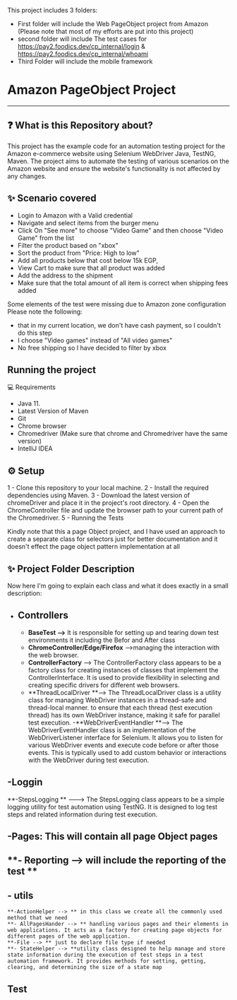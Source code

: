 This project includes 3 folders:
- First folder will include the Web PageObject project from Amazon (Please note that most of my efforts are put into this project)
- second folder will include The test cases for https://pay2.foodics.dev/cp_internal/login & https://pay2.foodics.dev/cp_internal/whoami
- Third Folder will include the mobile framework

# Amazon PageObject Project
-----------------------

❓ What is this Repository about?
-----------------------

This project has the example code for an automation testing project for the Amazon e-commerce website using Selenium WebDriver Java, TestNG, Maven. The project aims to automate the testing of various scenarios on the Amazon website and ensure the website's functionality is not affected by any changes.

✨ Scenario covered
-----------------------

- Login to Amazon with a Valid credential
- Navigate and select items from the burger menu 
- Click On "See more" to choose "Video Game" and then choose "Video Game" from the list
- Filter the product based on "xbox" 
- Sort the product from "Price: High to low"
- Add all products below that cost below 15k EGP, 
- View Cart to make sure that all product was added 
- Add the address to the shipment 
- Make sure that the total amount of all item is correct when shipping fees added

Some elements of the test were missing due to Amazon zone configuration Please note the following:
- that in my current location, we don't have cash payment, so I couldn't do this step
- I choose "Video games" instead of "All video games"
- No free shipping so I have decided to filter by xbox

Running the project
-----------------------

💻 Requirements
- Java 11.
- Latest Version of Maven
- Git
- Chrome browser
- Chromedriver (Make sure that chrome and Chromedriver have the same version)
- IntelliJ IDEA

⚙️ Setup
-----------------------

1 - Clone this repository to your local machine.
2 - Install the required dependencies using Maven.
3 - Download the latest version of chromeDriver and place it in the project's root directory.
4 - Open the ChromeController file and update the browser path to your current path of the Chromedriver.
5 - Running the Tests

Kindly note that this a page Object project, and I have used an approach to create a separate class for selectors just for better documentation and it doesn't effect the page object pattern implementation at all

✨ Project Folder Description
-----------------------

Now here I'm going to explain each class and what it does exactly in a small description:

- **Controllers**
  -------------------------
	- **BaseTest -->** It is responsible for setting up and tearing down test environments it including the Befor and After class
	- **ChromeController/Edge/Firefox** -->managing the interaction with the  web browser.
	- **ControllerFactory** --> The ControllerFactory class appears to be a factory class for creating instances of classes that implement the ControllerInterface. It is used to provide flexibility in selecting and creating specific drivers for different web browsers.
	- **ThreadLocalDriver **--> The ThreadLocalDriver class is a utility class for managing WebDriver instances in a thread-safe and thread-local manner. to ensure that each thread (test execution thread) has its own WebDriver instance, 				making it safe for parallel test execution. 
	-**WebDriverEventHandler **--> The WebDriverEventHandler class is an implementation of the WebDriverListener interface for Selenium. It allows you to listen for various WebDriver events and execute code before or after those events. This is typically used to add custom behavior or interactions with the WebDriver during test execution.

   
-Loggin
----------------------------

**-StepsLogging ** ---> The StepsLogging class appears to be a simple logging utility for test automation using TestNG. It is designed to log test steps and related information during test execution. 

**-Pages: This will contain all page Object pages**
------------------------------

**- Reporting --> will include the reporting of the test **
---------------------------------

**- utils**
----------------------------------
	**-ActionHelper --> ** in this class we create all the commonly used method that we need 
	**- AllPagesHander --> ** handling various pages and their elements in web applications. It acts as a factory for creating page objects for different pages of the web application.
	**-File --> ** just to declare file type if needed
	**- StateHelper --> **utility class designed to help manage and store state information during the execution of test steps in a test automation framework. It provides methods for setting, getting, clearing, and determining the size of a state map
**Test**
--------------------------
